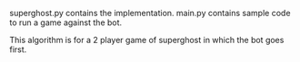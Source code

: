 superghost.py contains the implementation. main.py contains sample code to run a game against the bot.

This algorithm is for a 2 player game of superghost in which the bot goes first.
